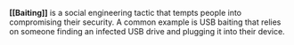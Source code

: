 **[[Baiting]]** is a social engineering tactic that tempts people into compromising their security. A common example is USB baiting that relies on someone finding an infected USB drive and plugging it into their device.